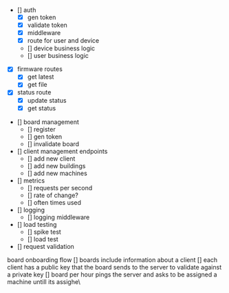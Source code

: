 * [] auth
  * [x] gen token
  * [x] validate token
  * [x] middleware
  * [x] route for user and device
  * [] device business logic
  * [] user business logic
* [x] firmware routes
  * [x] get latest
  * [x] get file
* [x] status route
  * [x] update status
  * [x] get status
* [] board management
  * [] register
  * [] gen token
  * [] invalidate board 
* [] client management endpoints
  * [] add new client
  * [] add new buildings
  * [] add new machines
* [] metrics
  * [] requests per second
  * [] rate of change?
  * [] often times used
* [] logging
  * [] logging middleware 
* [] load testing
  * [] spike test
  * [] load test
* [] request validation

board onboarding flow
[] boards include information about a client
[] each client has a public key that the board sends to the server to validate against a private key
[] board per hour pings the server and asks to be assigned a machine untill its assighe\